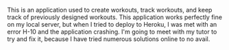 This is an application used to create workouts, track workouts, and keep track of previously designed workouts. This application works perfectly fine on my local server, but when I tried to deploy to Heroku, I was met with an error H-10 and the application crashing. I'm going to meet with my tutor to try and fix it, because I have tried numerous solutions online to no avail.
